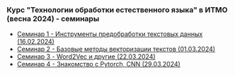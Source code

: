 ### Курс "Технологии обработки естественного языка" в ИТМО (весна 2024) - семинары

- [Семинар 1 - Инструменты предобработки текстовых данных (16.02.2024)](Seminar%201)
- [Семинар 2 - Базовые методы векторизации текстов (01.03.2024)](Seminar%202)
- [Семинар 3 - Word2Vec и другие (22.03.2024)](Seminar%203)
- [Семинар 4 - Знакомство с Pytorch, CNN (29.03.2024)](Seminar%204)
